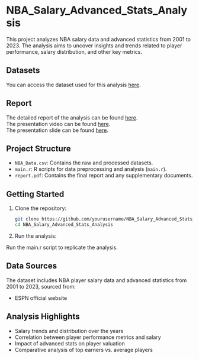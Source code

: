 # NBA_Salary_Advanced_Stats_Analysis

This project analyzes NBA salary data and advanced statistics from 2001 to 2023. The analysis aims to uncover insights and trends related to player performance, salary distribution, and other key metrics.

## Datasets

You can access the dataset used for this analysis [here](https://github.com/yvonne90190/NBA_Salary_Advanced_Stats_Analysis/blob/main/NBA_Data.csv).

## Report

The detailed report of the analysis can be found [here](https://docs.google.com/document/d/1U-2fawI1_m00HCtUGZzdd-kOj2hMqxG1qbQrXT5qFVA/edit?usp=sharing).  
The presentation video can be found [here](https://drive.google.com/file/d/1rErz95ukRVsw1mSYlyjgTvAWj5KpApG6/view?usp=sharing).  
The presentation slide can be found [here](https://github.com/yvonne90190/NBA_Salary_Advanced_Stats_Analysis/blob/main/Presentation_slides.pdf).  

## Project Structure

- `NBA_Data.csv`: Contains the raw and processed datasets.
- `main.r`: R scripts for data preprocessing and analysis (`main.r`).
- `report.pdf`: Contains the final report and any supplementary documents.

## Getting Started

1. Clone the repository:

   ```bash
   git clone https://github.com/yourusername/NBA_Salary_Advanced_Stats_Analysis.git
   cd NBA_Salary_Advanced_Stats_Analysis
   ```

2. Run the analysis:

Run the main.r script to replicate the analysis.

## Data Sources
The dataset includes NBA player salary data and advanced statistics from 2001 to 2023, sourced from:

- ESPN official website

## Analysis Highlights
- Salary trends and distribution over the years
- Correlation between player performance metrics and salary
- Impact of advanced stats on player valuation
- Comparative analysis of top earners vs. average players
